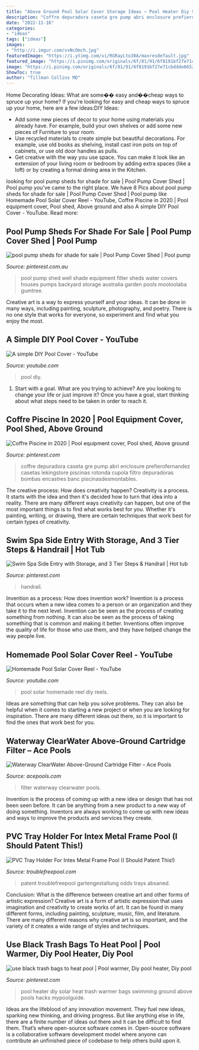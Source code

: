 ```yaml
---
title: "Above Ground Pool Solar Cover Storage Ideas ~ Pool Heater Diy Solar Heat Trash Warmer Bags Swimming Ground Above Pools Hacks Mypoolguide"
description: "Coffre depuradora caseta gre pump abri enclosure prefierofernandez casetas lekingstore piscinas rotonda cupola filtro depuradoras bombas encastres banc piscinasdesmontables"
date: "2022-11-16"
categories:
- "ideas"
tags: ["ideas"]
images:
- "http://i.imgur.com/vvNcOmch.jpg"
featuredImage: "https://i.ytimg.com/vi/RGRayLto30A/maxresdefault.jpg"
featured_image: "https://i.pinimg.com/originals/6f/81/91/6f8191bf27e71cbddde66522f0912b25.jpg"
image: "https://i.pinimg.com/originals/6f/81/91/6f8191bf27e71cbddde66522f0912b25.jpg"
ShowToc: true
author: "Tillman Collins MD"
---
```



Home Decorating Ideas: What are some�� easy and��cheap ways to spruce up your home?
If you're looking for easy and cheap ways to spruce up your home, here are a few ideas:DIY Ideas: 
- Add some new pieces of decor to your home using materials you already have. For example, build your own shelves or add some new pieces of Furniture to your room. 
- Use recycled materials to create simple but beautiful decorations. For example, use old books as shelving, install cast iron pots on top of cabinets, or use old door handles as pulls. 
- Get creative with the way you use space. You can make it look like an extension of your living room or bedroom by adding extra spaces (like a loft) or by creating a formal dining area in the Kitchen.

	

		
looking for pool pump sheds for shade for sale | Pool Pump Cover Shed | Pool pump you've came to the right place. We have 8 Pics about pool pump sheds for shade for sale | Pool Pump Cover Shed | Pool pump like Homemade Pool Solar Cover Reel - YouTube, Coffre Piscine in 2020 | Pool equipment cover, Pool shed, Above ground and also A simple DIY Pool Cover - YouTube. Read more:
		
    
## Pool Pump Sheds For Shade For Sale | Pool Pump Cover Shed | Pool Pump

<img loading=lazy src="https://i.pinimg.com/originals/6f/81/91/6f8191bf27e71cbddde66522f0912b25.jpg" onerror="this.onerror=null;this.src='https://tse2.mm.bing.net/th?id=OIP.dkcoTkQdfBHM7OvkgQx7rQAAAA&amp;pid=15.1';" alt="pool pump sheds for shade for sale | Pool Pump Cover Shed | Pool pump">

_Source: pinterest.com.au_

>pool pump shed well shade equipment filter sheds water covers houses pumps backyard storage australia garden pools mooloolaba gumtree. 

	

Creative art is a way to express yourself and your ideas. It can be done in many ways, including painting, sculpture, photography, and poetry. There is no one style that works for everyone, so experiment and find what you enjoy the most.

    
## A Simple DIY Pool Cover - YouTube

<img loading=lazy src="https://i.ytimg.com/vi/RGRayLto30A/maxresdefault.jpg" onerror="this.onerror=null;this.src='https://tse1.mm.bing.net/th?id=OIP.Q7-bz1yWCToDCxYE0Oz53wHaEK&amp;pid=15.1';" alt="A simple DIY Pool Cover - YouTube">

_Source: youtube.com_

>pool diy. 

	

1. Start with a goal. What are you trying to achieve? Are you looking to change your life or just improve it? Once you have a goal, start thinking about what steps need to be taken in order to reach it.

    
## Coffre Piscine In 2020 | Pool Equipment Cover, Pool Shed, Above Ground

<img loading=lazy src="https://i.pinimg.com/736x/4a/8f/de/4a8fdeaa87efd3504faddda1243c1aff.jpg" onerror="this.onerror=null;this.src='https://tse2.mm.bing.net/th?id=OIP.ZsT7e8HulK76GYKJFggoZQHaHa&amp;pid=15.1';" alt="Coffre Piscine in 2020 | Pool equipment cover, Pool shed, Above ground">

_Source: pinterest.com_

>coffre depuradora caseta gre pump abri enclosure prefierofernandez casetas lekingstore piscinas rotonda cupola filtro depuradoras bombas encastres banc piscinasdesmontables. 

	

The creative process: How does creativity happen?
Creativity is a process. It starts with the idea and then it's decided how to turn that idea into a reality. There are many different ways creativity can happen, but one of the most important things is to find what works best for you. Whether it's painting, writing, or drawing, there are certain techniques that work best for certain types of creativity.

    
## Swim Spa Side Entry With Storage, And 3 Tier Steps &amp; Handrail | Hot Tub

<img loading=lazy src="https://i.pinimg.com/736x/fd/d9/6b/fdd96ba0606c2d262e137505b4de0886--decking-ideas-pool-ideas.jpg" onerror="this.onerror=null;this.src='https://tse3.mm.bing.net/th?id=OIP.nmfO7BZbWoDmFfNlyvh9PgHaGi&amp;pid=15.1';" alt="Swim Spa Side Entry with Storage, and 3 Tier Steps &amp; Handrail | Hot tub">

_Source: pinterest.com_

>handrail. 

	

Invention as a process: How does invention work?
Invention is a process that occurs when a new idea comes to a person or an organization and they take it to the next level. Invention can be seen as the process of creating something from nothing. It can also be seen as the process of taking something that is common and making it better. Inventions often improve the quality of life for those who use them, and they have helped change the way people live.

    
## Homemade Pool Solar Cover Reel - YouTube

<img loading=lazy src="http://i.ytimg.com/vi/6glxVecEKqg/maxresdefault.jpg" onerror="this.onerror=null;this.src='https://tse3.mm.bing.net/th?id=OIP.tcihS_aM-vREBbOaEDUWpgHaEK&amp;pid=15.1';" alt="Homemade Pool Solar Cover Reel - YouTube">

_Source: youtube.com_

>pool solar homemade reel diy reels. 

	

Ideas are something that can help you solve problems. They can also be helpful when it comes to starting a new project or when you are looking for inspiration. There are many different ideas out there, so it is important to find the ones that work best for you.

    
## Waterway ClearWater Above-Ground Cartridge Filter – Ace Pools

<img loading=lazy src="http://cdn.shopify.com/s/files/1/0468/5841/products/3__02959.1386915404.1280.1280_1200x1200.PNG?v=1571555815" onerror="this.onerror=null;this.src='https://tse2.mm.bing.net/th?id=OIP.YQrFzaf7LEXS3GWX2BVhxQAAAA&amp;pid=15.1';" alt="Waterway ClearWater Above-Ground Cartridge Filter – Ace Pools">

_Source: acepools.com_

>filter waterway clearwater pools. 

	

Invention is the process of coming up with a new idea or design that has not been seen before. It can be anything from a new product to a new way of doing something. Inventors are always working to come up with new ideas and ways to improve the products and services they create.

    
## PVC Tray Holder For Intex Metal Frame Pool (I Should Patent This!)

<img loading=lazy src="http://i.imgur.com/vvNcOmch.jpg" onerror="this.onerror=null;this.src='https://tse3.mm.bing.net/th?id=OIP.aoWeNyVkZ6XcBj8nUEjF6AHaNK&amp;pid=15.1';" alt="PVC Tray Holder For Intex Metal Frame Pool (I Should Patent This!)">

_Source: troublefreepool.com_

>patent troublefreepool gartengestaltung odds trays absaned. 

	

Conclusion: What is the difference between creative art and other forms of artistic expression?
Creative art is a form of artistic expression that uses imagination and creativity to create works of art. It can be found in many different forms, including painting, sculpture, music, film, and literature. There are many different reasons why creative art is so important, and the variety of it creates a wide range of styles and techniques.

    
## Use Black Trash Bags To Heat Pool | Pool Warmer, Diy Pool Heater, Diy Pool

<img loading=lazy src="https://i.pinimg.com/736x/49/f9/49/49f949ac84d45b7d0b2de67b0cbc40b8--bbq-ideas-pool-ideas.jpg" onerror="this.onerror=null;this.src='https://tse4.mm.bing.net/th?id=OIP.gOcFfnVNQXcvwmBp8r7qNQHaFj&amp;pid=15.1';" alt="use black trash bags to heat pool | Pool warmer, Diy pool heater, Diy pool">

_Source: pinterest.com_

>pool heater diy solar heat trash warmer bags swimming ground above pools hacks mypoolguide. 

	

Ideas are the lifeblood of any innovation movement. They fuel new ideas, sparking new thinking, and driving progress. But like anything else in life, there are a finite number of ideas out there and it can be difficult to find them. That’s where open-source software comes in. Open-source software is a collaborative software development model where anyone can contribute an unfinished piece of codebase to help others build upon it.

